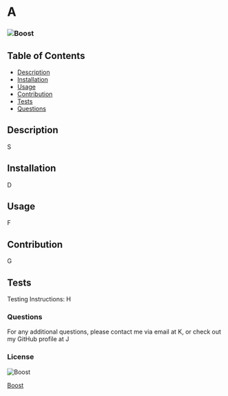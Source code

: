 
  # A
  ### ![Boost](https://img.shields.io/badge/License-Boost_1.0-lightblue.svg) 
  
  ## Table of Contents

   - [Description](#description)
   - [Installation](#installation)
   - [Usage](#usage)
   - [Contribution](#contribution)
   - [Tests](#tests)
   - [Questions](#questions)
   
  ## Description

  S
  
  ## Installation

  D
  
  ## Usage

  F
  
  ## Contribution

  G
  
  ## Tests

  Testing Instructions:
  H
  
  ### Questions

  For any additional questions, please contact me via email at K, or check out my GitHub profile at J
  
  ### License

![Boost](https://img.shields.io/badge/License-Boost_1.0-lightblue.svg)

[Boost](https://www.boost.org/LICENSE_1_0.txt)
  


  